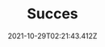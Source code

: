 ---
layout: ../layouts/Page2.astro
title: Succes
date: 2021-10-29T02:21:43.412Z
thumbnail: http://placecorgi.com/1280/720
---